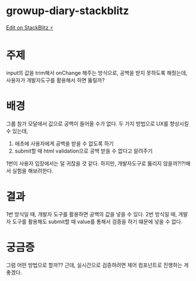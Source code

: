 # growup-diary-stackblitz

[Edit on StackBlitz ⚡️](https://stackblitz.com/edit/react-ts-sonu6f)

# 주제

input의 값을 trim해서 onChange 해주는 방식으로, 공백을 받지 못하도록 해줬는데, 사용자가 개발자도구를 활용해서 하면 뚫릴까?

# 배경

그룹 참가 모달에서 값으로 공백이 들어올 수가 없다.
두 가지 방법으로 UX를 향상시킬 수 있는데,

1. 애초에 사용자에게 공백을 받을 수 없도록 하기
2. submit할 때 html validation으로 공백 받을 수 없다고 알려주기

1번이 사용자 입장에서는 덜 귀찮을 것 같다. 하지만, 개발자도구로 뚫리지 않을까?!?!해서 실험을 해보려한다.

# 결과

1번 방식일 때, 개발자 도구를 활용하면 공백의 값을 넣을 수 있다.
2번 방식일 때, 개발자 도구를 활용해도 submit할 때 value를 통해서 검증을 하기 떄문에 넣을 수 없다.

# 궁금증

그럼 어떤 방법으로 할까??
근데, 실시간으로 검증하려면 제어 컴포넌트로 진행하는 게 좋겠다.
